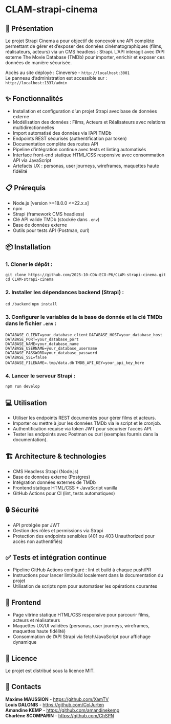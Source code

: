 # CLAM-strapi-cinema
## :page_facing_up: Présentation
Le projet Strapi Cinema a pour objectif de concevoir une API complète permettant de gérer et d’exposer des données cinématographiques (films, réalisateurs, acteurs) via un CMS headless : Strapi. L'API interagit avec l’API externe The Movie Database (TMDb) pour importer, enrichir et exposer ces données de manière sécurisée.

Accès au site déployé : Cineverse - `http://localhost:3001`  
Le panneau d’administration est accessible sur : `http://localhost:1337/admin`  

## :sparkles: Fonctionnalités
- Installation et configuration d’un projet Strapi avec base de données externe
- Modélisation des données : Films, Acteurs et Réalisateurs avec relations multidirectionnelles
- Import automatisé des données via l’API TMDb
- Endpoints REST sécurisés (authentification par token)
- Documentation complète des routes API
- Pipeline d’intégration continue avec tests et linting automatisés
- Interface front-end statique HTML/CSS responsive avec consommation API via JavaScript
- Artefacts UX : personas, user journeys, wireframes, maquettes haute fidélité

## :clipboard:	Prérequis
- Node.js [version >=18.0.0 <=22.x.x]
- npm 
- Strapi (framework CMS headless) 
- Clé API valide TMDb (stockée dans `.env`)
- Base de données externe 
- Outils pour tests API (Postman, curl)

## :package:	Installation
### 1. Cloner le dépôt : 
`git clone https://github.com/2025-10-CDA-ECO-P6/CLAM-strapi-cinema.git`  
`cd CLAM-strapi-cinema`
### 2. Installer les dépendances backend (Strapi) : 
`cd /backend`
`npm install`
### 3. Configurer le variables de la base de donnée et la clé TMDb dans le fichier `.env` : 

`DATABASE_CLIENT=your_database_client`
`DATABASE_HOST=your_database_host` 
`DATABASE_PORT=your_database_port`  
`DATABASE_NAME=your_database_name` 
`DATABASE_USERNAME=your_database_username`  
`DATABASE_PASSWORD=your_database_password`  
`DATABASE_SSL=false`  
`DATABASE_FILENAME=.tmp/data.db` 
`TMDB_API_KEY=your_api_key_here`  

### 4. Lancer le serveur Strapi : 
`npm run develop`

## :computer:	 Utilisation
- Utiliser les endpoints REST documentés pour gérer films et acteurs.
- Importer ou mettre à jour les données TMDb via le script et le cronjob.
- Authentification requise via token JWT pour sécuriser l’accès API.
- Tester les endpoints avec Postman ou curl (exemples fournis dans la documentation).

## :building_construction:	Architecture & technologies
- CMS Headless Strapi (Node.js)
- Base de données externe (Postgres)
- Intégration données externes de TMDb
- Frontend statique HTML/CSS + JavaScript vanilla
- GitHub Actions pour CI (lint, tests automatiques)

## :lock:	Sécurité
- API protégée par JWT
- Gestion des rôles et permissions via Strapi
- Protection des endpoints sensibles (401 ou 403 Unauthorized pour accès non authentifiés)

## :white_check_mark:	Tests et intégration continue
- Pipeline GitHub Actions configuré : lint et build à chaque push/PR
- Instructions pour lancer lint/build localement dans la documentation du projet
- Utilisation de scripts npm pour automatiser les opérations courantes

## :art:	Frontend
- Page vitrine statique HTML/CSS responsive pour parcourir films, acteurs et réalisateurs
- Maquettes UX/UI validées (personas, user journeys, wireframes, maquettes haute fidélité)
- Consommation de l’API Strapi via fetch/JavaScript pour affichage dynamique

## :scroll:	Licence
Le projet est distribué sous la licence MIT.  

## :email:	Contacts
**Maxime MAUSSION** - https://github.com/XamTV  
**Louis DALONIS** - https://github.com/ColJurten  
**Amandine KEMP** - https://github.com/amandinekemp  
**Charlène SCOMPARIN** - https://github.com/ChSPN  

